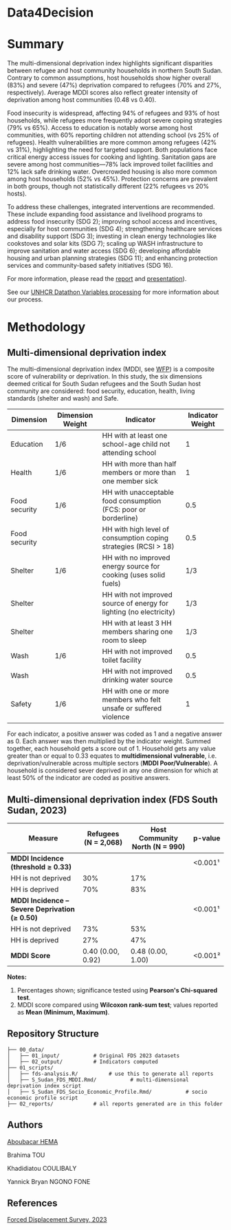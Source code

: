 # Data4Decision

# Summary

The multi-dimensional deprivation index highlights significant disparities between refugee and host community households in northern South Sudan. Contrary to common assumptions, host households show higher overall (83%) and severe (47%) deprivation compared to refugees (70% and 27%, respectively). Average MDDI scores also reflect greater intensity of deprivation among host communities (0.48 vs 0.40).

Food insecurity is widespread, affecting 94% of refugees and 93% of host households, while refugees more frequently adopt severe coping strategies (79% vs 65%). Access to education is notably worse among host communities, with 60% reporting children not attending school (vs 25% of refugees). Health vulnerabilities are more common among refugees (42% vs 31%), highlighting the need for targeted support. Both populations face critical energy access issues for cooking and lighting. Sanitation gaps are severe among host communities—78% lack improved toilet facilities and 12% lack safe drinking water. Overcrowded housing is also more common among host households (52% vs 45%). Protection concerns are prevalent in both groups, though not statistically different (22% refugees vs 20% hosts).

To address these challenges, integrated interventions are recommended. These include expanding food assistance and livelihood programs to address food insecurity (SDG 2); improving school access and incentives, especially for host communities (SDG 4); strengthening healthcare services and disability support (SDG 3); investing in clean energy technologies like cookstoves and solar kits (SDG 7); scaling up WASH infrastructure to improve sanitation and water access (SDG 6); developing affordable housing and urban planning strategies (SDG 11); and enhancing protection services and community-based safety initiatives (SDG 16).

For more information, please read the [report](https://kcgu.my.canva.site/d4d-document) and [presentation](https://kcgu.my.canva.site/data4decisionpresentation)).

See our [UNHCR Datathon Variables processing](https://docs.google.com/spreadsheets/d/1ngZNo3-7pmkwSU-na2tYcV15wzFMzmqkaXDWh71j3GM/edit?usp=sharing) for more information about our process.

# Methodology

## Multi-dimensional deprivation index
The multi-dimensional deprivation index (MDDI, see [WFP](https://github.com/WFP-VAM/RAMResourcesScripts/blob/main/Indicators/Multidimensional-deprivation-index/MDDI-indicator.do)) is a composite score of vulnerability or deprivation.
In this study, the six dimensions deemed critical for South Sudan refugees and the South Sudan host community are considered: food security, education, health, living standards (shelter and wash) and Safe.

| Dimension     | Dimension Weight | Indicator                                                                                                                  | Indicator Weight |
|---------------|------------------|-----------------------------------------------------------------------------------------------------------------------------|------------------|
| Education     | 1/6              | HH with at least one school-age child not attending school       | 1                |
| Health        | 1/6              | HH with more than half members or more than one member sick                                                                | 1                |
| Food security | 1/6              | HH with unacceptable food consumption (FCS: poor or borderline)                                                            | 0.5              |
| Food security |                  | HH with high level of consumption coping strategies (RCSI > 18)                                                            | 0.5              |
| Shelter       | 1/6              | HH with no improved energy source for cooking (uses solid fuels)                                                           | 1/3              |
| Shelter       |                  | HH with not improved source of energy for lighting (no electricity)                                                        | 1/3              |
| Shelter       |                  | HH with at least 3 HH members sharing one room to sleep           | 1/3              |
| Wash          | 1/6              | HH with not improved toilet facility                                                                                       | 0.5              |
| Wash          |                  | HH with not improved drinking water source                                                                                 | 0.5              |
| Safety        | 1/6              | HH with one or more members who felt unsafe or suffered violence                                                           | 1                |


For each indicator, a positive answer was coded as 1 and a negative answer as 0. Each answer was then multiplied by the indicator weight.
Summed together, each household gets a score out of 1.
Household gets any value greater than or equal to 0.33 equates to **multidimensional vulnerable**, i.e. deprivation/vulnerable across multiple sectors (**MDDI Poor/Vulnerable**).
A household is considered sever deprived in any one dimension for which at least 50% of the indicator are coded as positive answers.

## Multi-dimensional deprivation index (FDS South Sudan, 2023)

| Measure                                        | Refugees (N = 2,068) | Host Community North (N = 990) | p-value   |
|-----------------------------------------------|------------------------|----------------------------------|-----------|
| **MDDI Incidence (threshold ≥ 0.33)**         |                        |                                  | <0.001¹   |
| HH is not deprived                            | 30%                   | 17%                              |           |
| HH is deprived                                | 70%                   | 83%                              |           |
| **MDDI Incidence – Severe Deprivation (≥ 0.50)** |                        |                                  | <0.001¹   |
| HH is not deprived                            | 73%                   | 53%                              |           |
| HH is deprived                                | 27%                   | 47%                              |           |
| **MDDI Score**                                 | 0.40 (0.00, 0.92)     | 0.48 (0.00, 1.00)                | <0.001²   |

**Notes:**

1. Percentages shown; significance tested using **Pearson's Chi-squared test**.  
2. MDDI score compared using **Wilcoxon rank-sum test**; values reported as **Mean (Minimum, Maximum)**.




## Repository Structure
```
├── 00_data/
│   ├── 01_input/           # Original FDS 2023 datasets
│   ├── 02_output/          # Indicators computed
├── 01_scripts/
│   ├── fds-analysis.R/          # use this to generate all reports
│   ├── S_Sudan_FDS_MDDI.Rmd/           # multi-dimensional deprivation index script
│   ├── S_Sudan_FDS_Socio_Economic_Profile.Rmd/           # socio economic profile script
├── 02_reports/             # all reports generated are in this folder

```

## Authors

[Aboubacar HEMA](https://www.ifpri.org/profile/aboubacar-hema/)

Brahima TOU

Khadidiatou COULIBALY

Yannick Bryan NGONO FONE
 
## References

[Forced Displacement Survey, 2023](https://microdata.unhcr.org/index.php/catalog/1175)

